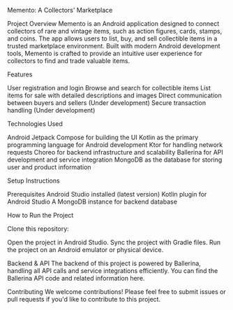 Memento: A Collectors' Marketplace

Project Overview
Memento is an Android application designed to connect collectors of rare and vintage items, such as action figures, cards, stamps, and coins. The app allows users to list, buy, and sell collectible items in a trusted marketplace environment. Built with modern Android development tools, Memento is crafted to provide an intuitive user experience for collectors to find and trade valuable items.

Features

User registration and login
Browse and search for collectible items
List items for sale with detailed descriptions and images
Direct communication between buyers and sellers (Under development)
Secure transaction handling (Under development)

Technologies Used

Android Jetpack Compose for building the UI
Kotlin as the primary programming language for Android development
Ktor for handling network requests
Choreo for backend infrastructure and scalability
Ballerina for API development and service integration
MongoDB as the database for storing user and product information

Setup Instructions

Prerequisites
Android Studio installed (latest version)
Kotlin plugin for Android Studio
A MongoDB instance for backend database

How to Run the Project

Clone this repository:

Open the project in Android Studio.
Sync the project with Gradle files.
Run the project on an Android emulator or physical device.

Backend & API
The backend of this project is powered by Ballerina, handling all API calls and service integrations efficiently. You can find the Ballerina API code and related information here.

Contributing
We welcome contributions! Please feel free to submit issues or pull requests if you'd like to contribute to this project.
